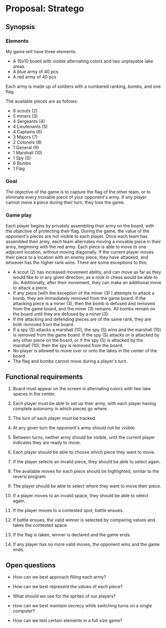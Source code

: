 # Proposal: Stratego

## Synopsis

### Elements

My game will have three elements:

- A 10x10 board with visible alternating colors and two unplayable
    lake areas
- A blue army of 40 pcs
- A red army of 40 pcs

Each army is made up of  soldiers with a numbered ranking, bombs, and
one flag.

The available pieces are as follows:
- 8 scouts (2)
- 5 miners (3)
- 4 Sergeants (4)
- 4 Lieutenants (5)
- 4 Captains (6)
- 3 Majors (7)
- 2 Colonels (8)
- 1 General (9)
- 1 Marshall (10)
- 1 Spy (S)
- 6 Bombs
- 1 Flag

### Goal

The objective of the game is to capture the flag of the other team,
or to eliminate every movable piece of your opponent's army. If any
player cannot move a piece during their turn, they lose the game.

### Game play

Each player begins by privately assembling their army on the board,
with the objective of protecting their flag. During the game, the
value of the opponent's pieces are not visible to each player.
Once each team has assembled their army, each team alternates
moving a movable piece in their army, beginning with the red army.
Each piece is able to move to one adjacent location, without moving
diagonally. If the current player moves their piece to a location
with an enemy piece, they have attacked, and whoever has the higher
rank wins. There are some exceptions to this:

- A scout (2) has increased movement ability, and can move as far
as they would like to in any given direction, as a rook in chess
would be able to do. Additionally, after their movement, they can
make an additional move to attack a piece.
- If any piece (with the exception of the miner (3) ) attempts to
attack a bomb, they are immediately removed from the game board.
If the attacking piece is a miner (3), then the bomb is defused
and removed from the game board, and the miner (3) remains. All bombs
remain on the board until they are defused by a miner (3).
- If the attacking and defending pieces are of the same rank, they
are both removed from the board.
- If a spy (S) attacks a marshall (10), the spy (S) wins and the
marshall (10) is removed from the game board. If the spy (S) attacks or
is attacked by any other piece on the board, or if the spy (S) is
attacked by the marshall (10), then the spy is removed from the board.
- No player is allowed to move over or  onto the lakes in the center of
the board.
- The flag and bombs cannot move during a player's turn.

## Functional requirements

1. Board must appear on the screen in alternating colors with two lake
spaces in the center.

2. Each player must be able to set up their army, with each player
having complete autonomy in which pieces go where.

3. The turn of each player must be tracked.

4. At any given turn the opponent's army should not be visible.

5. Between turns, neither army should be visible, until the current
player indicates they are ready to move.

6. Each player should be able to choose which piece they want to move.

7. If the player selects an invalid piece, they should be able to
select again.

8. The available moves for each piece should be highlighted, similar
to the reversi program.

9. The player should be able to select where they want to move their
piece.

10. If a player moves to an invalid space, they should be able to select
again.

11. If the player moves to a contested spot, battle ensues.

12. If battle ensues, the valid winner is selected by comparing values
                              and takes the contested space.

13. If the flag is taken, winner is declared and the game ends.

14. If any player has no more valid moves, the opponent wins and the
game ends.

## Open questions

- How can we best approach filling each army?

- How can we best represent the values of each piece?

- What should we use for the sprites of our players?

- How can we best maintain secrecy while switching turns on
a single computer?

- How can we test certain elements in a full size game?


